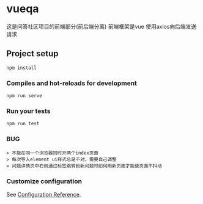 # vueqa
这是问答社区项目的前端部分(前后端分离)
前端框架是vue
使用axios向后端发送请求
## Project setup
```
npm install
```

### Compiles and hot-reloads for development
```
npm run serve
```

### Run your tests
```
npm run test
```

### BUG
```
> 不能在同一个浏览器同时开两个index页面
> 每次导入element ui样式总是不对，需要自己调整
> 问题详情页中右侧通过标签跳转到新问题时如何刷新页面才能使页面不抖动
```

### Customize configuration
See [Configuration Reference](https://cli.vuejs.org/config/).
